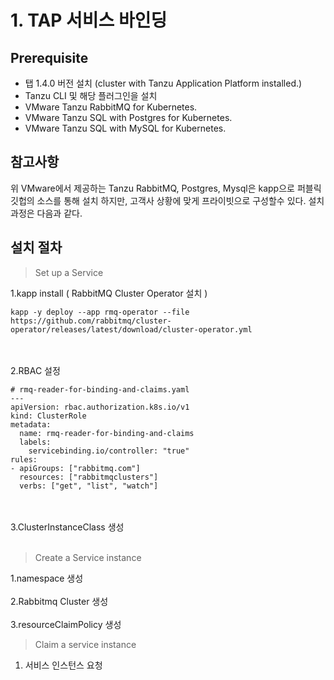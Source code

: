 # 1. TAP 서비스 바인딩
## Prerequisite
- 탭 1.4.0 버전 설치 (cluster with Tanzu Application Platform installed.)
- Tanzu CLI 및 해당 플러그인을 설치
- VMware Tanzu RabbitMQ for Kubernetes.
- VMware Tanzu SQL with Postgres for Kubernetes.
- VMware Tanzu SQL with MySQL for Kubernetes.

## 참고사항
위 VMware에서 제공하는 Tanzu RabbitMQ, Postgres, Mysql은 kapp으로 퍼블릭 깃헙의 소스를 통해  설치 하지만,
고객사 상황에 맞게 프라이빗으로 구성할수 있다. 설치 과정은 다음과 같다.


## 설치 절차

> Set up a Service

1.kapp install ( RabbitMQ Cluster Operator 설치 )
```
kapp -y deploy --app rmq-operator --file https://github.com/rabbitmq/cluster-operator/releases/latest/download/cluster-operator.yml
```

<br><br>
2.RBAC 설정
```
# rmq-reader-for-binding-and-claims.yaml
---
apiVersion: rbac.authorization.k8s.io/v1
kind: ClusterRole
metadata:
  name: rmq-reader-for-binding-and-claims
  labels:
    servicebinding.io/controller: "true"
rules:
- apiGroups: ["rabbitmq.com"]
  resources: ["rabbitmqclusters"]
  verbs: ["get", "list", "watch"]
```
<br><br>
3.ClusterInstanceClass 생성
<br><br>

> Create a Service instance

1.namespace 생성
<br><br>
2.Rabbitmq Cluster 생성
<br><br>
3.resourceClaimPolicy 생성

> Claim a service instance

1. 서비스 인스턴스 요청



